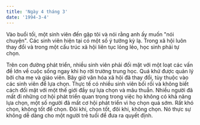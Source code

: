 ```yaml
---
title: 'Ngày 4 tháng 3'
date: '1994-3-4'
---
```


Vào buổi tối, một sinh viên đến gặp tôi và nói rằng anh ấy muốn "nói chuyện". Các sinh viên hiện tại có một số ý tưởng kỳ lạ. Trong xã hội luôn thay đổi và trong một cấu trúc xã hội liên tục lỏng lẻo, học sinh phải tự chọn.

Trên con đường phát triển, nhiều sinh viên phải đối mặt với một loạt các vấn đề lớn về cuộc sống ngay khi họ rời trường trung học. Quá khứ được quản lý bởi cha mẹ và giáo viên. Bây giờ văn hóa xã hội đã thay đổi, tùy thuộc vào các sinh viên để lựa chọn. Thực tế có nhiều sinh viên bối rối và không biết cách đối mặt với một thế giới đầy sự lựa chọn và mâu thuẫn. Nhiều người đã mất đi những cơ hội phát triển quan trọng trong việc họ không có khả năng lựa chọn, một số người đã mất cơ hội phát triển vì họ chọn quá sớm. Rất khó chọn, không tốt để chọn. Đôi khi, chọn tốt, đôi khi, không chọn. Nó thực sự không dễ dàng cho một người trẻ tuổi để đưa ra quyết định.

